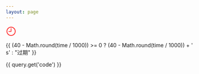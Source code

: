 ```yaml
---
layout: page
---
```


<script setup lang="ts">
    import { onMounted, getCurrentInstance, ref } from "vue";
    const query = new URLSearchParams(window.location.search);
    let time = ref(0);
    onMounted(() => {
        if(query.has("state")) {
            const queryTimeStamp: number = query.get("state");
            time.value = Date.now() - queryTimeStamp;
            setInterval(() => {
                time.value = Date.now() - queryTimeStamp;
            }, 1000);
        }
    })
    
</script>

<div class="h-60 w-[60%] bg-[var(--vp-c-divider)] mt-[15%] ml-auto mr-auto rounded-[20px] relative pt-3 flex flex-row gap-3">
    <div class="bg-[var(--vp-nav-screen-bg-color)] h-54 w-35 ml-3 rounded-xl relative mt-0">
        <svg width="28" height="28" viewBox="0 0 28 28" fill="none" xmlns="http://www.w3.org/2000/svg" class="ml-auto mr-auto scale-300 mt-17">
            <g clip-path="url(#clip0_2311_14259)">
            <path d="M13.9531 25.9062C20.4922 25.9062 25.9062 20.4805 25.9062 13.9531C25.9062 7.41406 20.4805 2 13.9414 2C7.41406 2 2 7.41406 2 13.9531C2 20.4805 7.42578 25.9062 13.9531 25.9062ZM13.9531 23.9141C8.42188 23.9141 4.00391 19.4844 4.00391 13.9531C4.00391 8.42188 8.41016 3.99219 13.9414 3.99219C19.4727 3.99219 23.9141 8.42188 23.9141 13.9531C23.9141 19.4844 19.4844 23.9141 13.9531 23.9141Z" fill="red" fill-opacity="0.85"/>
            <path d="M7.82422 15.2188H13.9414C14.3984 15.2188 14.7617 14.8672 14.7617 14.3984V6.5C14.7617 6.04297 14.3984 5.69141 13.9414 5.69141C13.4844 5.69141 13.1328 6.04297 13.1328 6.5V13.5898H7.82422C7.35547 13.5898 7.00391 13.9414 7.00391 14.3984C7.00391 14.8672 7.35547 15.2188 7.82422 15.2188Z" fill="red" fill-opacity="0.85"/>
            </g>
            <defs>
                <clipPath id="clip0_2311_14259">
                    <rect width="23.9062" height="23.918" fill="white" transform="translate(2 2)"/>
                </clipPath>
            </defs>
        </svg>
        <p v-if="query.has('state')" class="relative pt-6 mt-[30px] scale-250 ml-auto mr-auto text-center"> {{ (40 - Math.round(time / 1000)) >= 0 ? (40 - Math.round(time / 1000)) + ' s' : "过期" }} </p>
    </div>
    <div class="bg-[var(--vp-nav-screen-bg-color)] h-54 w-full mr-3 mt-0 rounded-xl relative">
        <p v-if="query.has('code')" class="relative pt-8 mt-auto mb-auto scale-500 ml-auto mr-auto text-center"> {{ query.get('code') }} </p>
    </div>
</div>